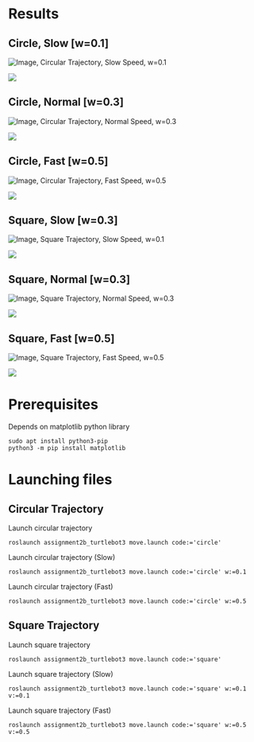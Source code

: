 # Results

## Circle, Slow [w=0.1]
![Image, Circular Trajectory, Slow Speed,   w=0.1](/images/Circle_Speed_Slow.png)

[<img src="https://img.youtube.com/vi/6AAMIuGA4Gg/hqdefault.jpg"
/>](https://youtu.be/6AAMIuGA4Gg)

## Circle, Normal [w=0.3]
![Image, Circular Trajectory, Normal Speed, w=0.3](/images/Circle_Speed_Normal.png)

[<img src="https://img.youtube.com/vi/xuvNKPSpl8k/hqdefault.jpg"
/>](https://youtu.be/xuvNKPSpl8k)

## Circle, Fast [w=0.5]
![Image, Circular Trajectory, Fast Speed,   w=0.5](/images/Circle_Speed_Fast.png)

[<img src="https://img.youtube.com/vi/B_uCSd7c4_c/hqdefault.jpg"
/>](https://youtu.be/B_uCSd7c4_c)

## Square, Slow [w=0.3]
![Image, Square Trajectory, Slow Speed,   w=0.1](/images/Square_Speed_Slow.png)

[<img src="https://img.youtube.com/vi/HPHVHBC1qM8/hqdefault.jpg"
/>](https://youtu.be/HPHVHBC1qM8)

## Square, Normal [w=0.3]
![Image, Square Trajectory, Normal Speed, w=0.3](/images/Square_Speed_Normal.png)

[<img src="https://img.youtube.com/vi/vcKnU5jD3Zs/hqdefault.jpg"
/>](https://youtu.be/vcKnU5jD3Zs)

## Square, Fast [w=0.5]
![Image, Square Trajectory, Fast Speed,   w=0.5](/images/Square_Speed_Fast.png)

[<img src="https://img.youtube.com/vi/VpMnhz8u0oI/hqdefault.jpg"
/>](https://youtu.be/VpMnhz8u0oI)

# Prerequisites
Depends on matplotlib python library

```console
sudo apt install python3-pip
python3 -m pip install matplotlib
```
# Launching files
## Circular Trajectory
Launch circular trajectory

```console
roslaunch assignment2b_turtlebot3 move.launch code:='circle'
```

Launch circular trajectory (Slow)

```console
roslaunch assignment2b_turtlebot3 move.launch code:='circle' w:=0.1
```

Launch circular trajectory (Fast)

```console
roslaunch assignment2b_turtlebot3 move.launch code:='circle' w:=0.5
```
## Square Trajectory
Launch square trajectory

```console
roslaunch assignment2b_turtlebot3 move.launch code:='square'
```

Launch square trajectory (Slow)

```console
roslaunch assignment2b_turtlebot3 move.launch code:='square' w:=0.1 v:=0.1
```

Launch square trajectory (Fast)

```console
roslaunch assignment2b_turtlebot3 move.launch code:='square' w:=0.5 v:=0.5
```



